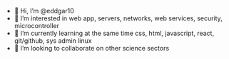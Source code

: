 - 👋 Hi, I’m @eddgar10
- 👀 I’m interested in web app, servers, networks, web services, security, microcontroller
- 🌱 I’m currently learning at the same time css, html, javascript, react, git/github, sys admin linux
- 💞️ I’m looking to collaborate on other science sectors


<!---
eddgar10/eddgar10 is a ✨ special ✨ repository because its `README.md` (this file) appears on your GitHub profile.
You can click the Preview link to take a look at your changes.
--->
